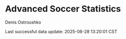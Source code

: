 # Advanced Soccer Statistics
Denis Ostroushko

<!-- gfm -->

Last successful data update: 2025-06-28 13:20:01 CST
